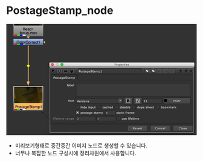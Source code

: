 # PostageStamp\_node

![](../../.gitbook/assets/postagestamp_node.png)

* 미리보기형태로 중간중간 이미지 노드로 생성할 수 있습니다.
* 너무나 복잡한 노드 구성시에 정리차원에서 사용합니다.

